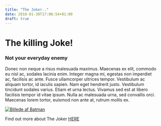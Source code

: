 ```yaml
---
title: "The Joker.."
date: 2018-01-30T17:06:54+01:00
draft: true
---
```


# The killing Joke!

### Not your everyday enemy

Donec non neque a risus malesuada maximus. Maecenas ex elit, commodo eu nisl ac, sodales lacinia enim. Integer magna mi, egestas non imperdiet ac, facilisis ac ante. Fusce ullamcorper ultrices tempor. Vestibulum ac aliquam tortor, id iaculis sapien. Nam eget hendrerit justo. Vestibulum tincidunt sodales varius. Etiam et urna lectus. Vivamus sed est at libero facilisis tempor id vitae ipsum. Nulla ac malesuada urna, sed convallis orci. Maecenas lorem tortor, euismod non ante at, rutrum mollis ex. 

[![Billede af Batman](../batjoke.jpg)](http://www.dccomics.com/characters/joker/)

Find out more about The Joker [HERE](http://www.dccomics.com/characters/joker/)